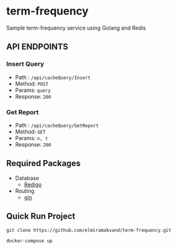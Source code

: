 # term-frequency
Sample term-frequency service using Golang and Redis

## API ENDPOINTS

### Insert Query
- Path : `/api/cacheQuery/Insert`
- Method: `POST`
- Params: `query`
- Response: `200`

### Get Report
- Path : `/api/cacheQuery/GetReport`
- Method: `GET`
- Params: `n, t`
- Response: `200`

## Required Packages
- Database
    * [Redigo](https://github.com/gomodule/redigo)
- Routing
    * [gin](https://github.com/gin-gonic/gin)

## Quick Run Project

```
git clone https://github.com/elmiramakvand/term-frequency.git

docker-compose up
```
